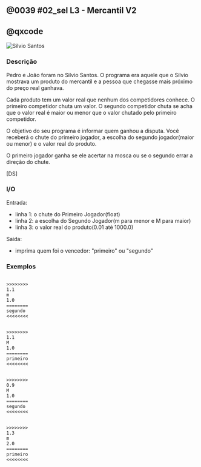 ## @0039 #02_sel L3 - Mercantil V2
## @qxcode


![Silvio Santos](capa.jpg)

### Descrição

Pedro e João foram no Silvio Santos. O programa era aquele
que o Silvio mostrava um produto do mercantil e a pessoa
que chegasse mais próximo do preço real ganhava.

Cada produto tem um valor real que nenhum dos competidores
conhece. O primeiro competidor chuta um valor. O segundo
competidor chuta se acha que o valor real é maior ou menor
que o valor chutado pelo primeiro competidor.

O objetivo do seu programa é informar quem ganhou a disputa.
Você receberá o chute do primeiro jogador, a escolha do
segundo jogador(maior ou menor) e o valor real do produto.

O primeiro jogador ganha se ele acertar na mosca ou se o
segundo errar a direção do chute.

[DS]

### I/O

Entrada:

* linha 1: o chute do Primeiro Jogador(float)
* linha 2: a escolha do Segundo Jogador(m para menor e M para maior)
* linha 3: o valor real do produto(0.01 até 1000.0)

Saida:

*  imprima quem foi o vencedor: "primeiro" ou "segundo"

### Exemplos
```

>>>>>>>>
1.1
m
1.0
========
segundo
<<<<<<<<


>>>>>>>>
1.1
M
1.0
========
primeiro
<<<<<<<<


>>>>>>>>
0.9
M
1.0
========
segundo
<<<<<<<<


>>>>>>>>
1.3
m
2.0
========
primeiro
<<<<<<<<

```

<!---

>>>>>>>>
0.9
M
1.1
========
segundo
<<<<<<<<

--->